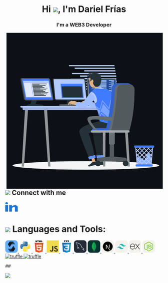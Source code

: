 <h1 align="center">Hi <img src="https://media.giphy.com/media/hvRJCLFzcasrR4ia7z/giphy.gif" width="35">, I'm Dariel Frías</h1>
<h3 align="center">I'm a WEB3 Developer</h3>

<p><img align="right" src="https://raw.githubusercontent.com/SubhadeepZilong/SubhadeepZilong/main/icons/animation_500_kxa883sd.gif" alt="SubhadeepZilong" /></p>



## <img src="https://media.giphy.com/media/iY8CRBdQXODJSCERIr/giphy.gif" width="30px"> Connect with me
<p align="left">
<a href="https://www.linkedin.com/in/dariel-frias-castillo-035a951a4/" target="blank"><img align="center" src="https://raw.githubusercontent.com/SubhadeepZilong/SubhadeepZilong/main/icons/Social/linked-in-alt.svg" alt="subhadeep-chakraborty-b341a8191" height="30" width="40" /></a>
</p>



# <img src = "https://media2.giphy.com/media/QssGEmpkyEOhBCb7e1/giphy.gif?cid=ecf05e47a0n3gi1bfqntqmob8g9aid1oyj2wr3ds3mg700bl&rid=giphy.gif" width = 32px> Languages and Tools:

<p align="left"> <a href="https://soliditylang.org" target="_blank" rel="noreferrer"> <img src="https://github.com/tandpfun/skill-icons/blob/main/icons/Solidity.svg" alt="solidity" width="40" height="40"/> </a> <a href="https://www.python.org" target="_blank" rel="noreferrer"> <img src="https://raw.githubusercontent.com/devicons/devicon/master/icons/python/python-original.svg" alt="python" width="40" height="40"/> </a> <a href="https://www.w3.org/html/" target="_blank" rel="noreferrer"> <img src="https://raw.githubusercontent.com/devicons/devicon/master/icons/html5/html5-original-wordmark.svg" alt="html5" width="40" height="40"/> </a> <a href="https://developer.mozilla.org/en-US/docs/Web/JavaScript" target="_blank" rel="noreferrer"> <img src="https://raw.githubusercontent.com/devicons/devicon/master/icons/javascript/javascript-original.svg" alt="javascript" width="40" height="40"/> </a> <a href="https://www.w3schools.com/css/" target="_blank" rel="noreferrer"> <img src="https://raw.githubusercontent.com/devicons/devicon/master/icons/css3/css3-original-wordmark.svg" alt="css3" width="40" height="40"/> </a>
<a href="https://www.mysql.com" target="_blank" rel="noreferrer"> <img src="https://github.com/tandpfun/skill-icons/blob/main/icons/MySQL-Dark.svg" alt="SQL" width="40" height="40"/> </a><a href="https://www.mongodb.com/es" target="_blank" rel="noreferrer"> <img src="https://github.com/tandpfun/skill-icons/blob/main/icons/MongoDB.svg" alt="MongoDB" width="40" height="40"/></a><a href="https://nextjs.org" target="_blank" rel="noreferrer"> <img src="https://github.com/tandpfun/skill-icons/blob/main/icons/NextJS-Light.svg" alt="NextJS" width="40" height="40"/></a><a href="https://tailwindcss.com" target="_blank" rel="noreferrer"> <img src="https://github.com/tandpfun/skill-icons/blob/main/icons/TailwindCSS-Light.svg" alt="TailwindCSS" width="40" height="40"/></a><a href="https://expressjs.com" target="_blank" rel="noreferrer"> <img src="https://github.com/tandpfun/skill-icons/blob/main/icons/ExpressJS-Light.svg" alt="ExpressJS" width="40" height="40"/> </a><a href="https://nodejs.org" target="_blank" rel="noreferrer"> <img src="https://github.com/tandpfun/skill-icons/blob/main/icons/NodeJS-Light.svg" alt="NodeJS" width="40" height="40"/></a><a href="https://trufflesuite.com" target="_blank" rel="noreferrer"> <img src="https://github.com/dar96/DEFI/assets/100532984/d2fa6670-770a-4e74-81da-ca5e05e38074" alt="truffle" width="40" height="40"/> </a><a href="https://hardhat.org" target="_blank" rel="noreferrer"> <img src="https://github.com/dar96/dar96/assets/100532984/c970b730-24a0-4221-a216-715c254bb7fc" alt="truffle" width="40" height="40"/> </a></p>
##


<img src="https://user-images.githubusercontent.com/73097560/115834477-dbab4500-a447-11eb-908a-139a6edaec5c.gif"></a>
